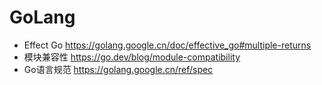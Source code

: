 # GoLang

- Effect Go <https://golang.google.cn/doc/effective_go#multiple-returns>
- 模块兼容性 <https://go.dev/blog/module-compatibility>
- Go语言规范 <https://golang.google.cn/ref/spec>
